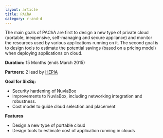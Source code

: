 ```yaml
---
layout: article
title: PAChA
category: r-and-d
---
```


The main goals of PAChA are first to design a new type of private cloud (portable, inexpensive, self-managing and secure appliance) and monitor the resources used by various applications running on it. The second goal is to design tools to estimate the potential savings (based on a pricing model) when deploying applications on cloud.

**Duration:** 15 Months (ends March 2015) 

**Partners:** 2 lead by [HEPIA](http://hepia.hesge.ch)

**Goal for SixSq:**

* Security hardening of NuvlaBox
* Improvements to NuvlaBox, including networking integration and robustness.
* Cost model to guide cloud selection and placement 

**Features** 

 * Design a new type of portable cloud
 * Design tools to estimate cost of application running in clouds
